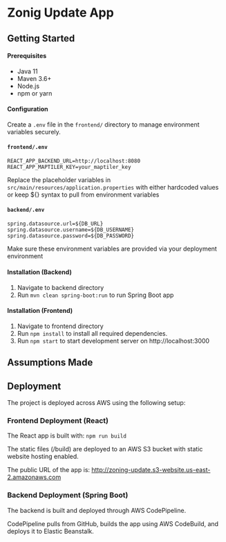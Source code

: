# Zonig Update App

## Getting Started

#### Prerequisites

- Java 11
- Maven 3.6+
- Node.js
- npm or yarn

#### Configuration

Create a `.env` file in the `frontend/` directory to manage environment variables securely.

#### `frontend/.env`
```env
REACT_APP_BACKEND_URL=http://localhost:8080
REACT_APP_MAPTILER_KEY=your_maptiler_key
```

Replace the placeholder variables in `src/main/resources/application.properties` with either hardcoded values or keep ${} syntax to pull from environment variables 

#### `backend/.env`
```env
spring.datasource.url=${DB_URL}
spring.datasource.username=${DB_USERNAME}
spring.datasource.password=${DB_PASSWORD}
```

Make sure these environment variables are provided via your deployment environment

#### Installation (Backend)

1. Navigate to backend directory
2. Run `mvn clean spring-boot:run` to run Spring Boot app

#### Installation (Frontend)
1. Navigate to frontend directory
2. Run `npm install` to install all required dependencies.
3. Run `npm start` to start development server on http://localhost:3000

## Assumptions Made

## Deployment
The project is deployed across AWS using the following setup:

### Frontend Deployment (React)
The React app is built with: `npm run build`

The static files (/build) are deployed to an AWS S3 bucket with static website hosting enabled.

The public URL of the app is: http://zoning-update.s3-website.us-east-2.amazonaws.com

### Backend Deployment (Spring Boot)
The backend is built and deployed through AWS CodePipeline.

CodePipeline pulls from GitHub, builds the app using AWS CodeBuild, and deploys it to Elastic Beanstalk.
